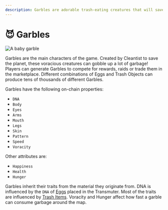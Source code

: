 ```yaml
---
description: Garbles are adorable trash-eating creatures that will save the planet!
---
```


# 😈 Garbles

![A baby garble](<../.gitbook/assets/Garbles-OrganicCharacter-v2isoBaby copy (1).jpg>)

Garbles are the main characters of the game. Created by Cleantist to save the planet, these voracious creatures can gobble up a lot of garbage! Players can generate Garbles to compete for rewards, raids or trade them in the marketplace. Different combinations of Eggs and Trash Objects can produce tens of thousands of different Garbles.

Garbles have the following on-chain properties:

* `DNA` &#x20;
* `Body`
* `Eyes`
* `Arms`
* `Mouth`
* `Legs`
* `Skin`
* `Pattern`
* `Speed`
* `Voracity`

Other attributes are:

* `Happiness`
* `Health`
* `Hunger`

Garbles inherit their traits from the material they originate from. DNA is influenced by the `DNA` of  [Eggs](resources/nft/eggs.md) placed in the Transmuter. Most of the traits are influenced by [Trash Items](resources/nft/trash-items.md). Voracity and Hunger affect how fast a garble can consume garbage around the map.

